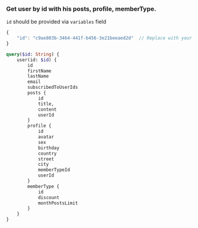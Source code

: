 ### Get user by id with his posts, profile, memberType.

`id` should be provided via `variables` field
```js
{
    "id": "c9ae803b-3464-441f-b456-3e21beeaed2d"  // Replace with your ID 
}
```

```graphql
query($id: String) {
    user(id: $id) {
        id
        firstName
        lastName
        email
        subscribedToUserIds
        posts {
            id
            title,
            content
            userId
        }
        profile {
            id
            avatar
            sex
            birthday
            country
            street
            city
            memberTypeId
            userId 
        }
        memberType {
            id
            discount
            monthPostsLimit
        }
    }
}

```